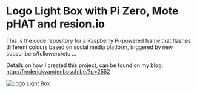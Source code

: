 # Logo Light Box with Pi Zero, Mote pHAT and resion.io

This is the code repository for a Raspberry Pi-powered frame that flashes different colours based on social media platform, triggered by new subscribers/followers/etc ...

Details on how I created this project, can be found on my blog: http://frederickvandenbosch.be/?p=2552

![Logo Light Box](http://frederickvandenbosch.be/wp-content/uploads/2017/04/IMG_4163.jpg)
